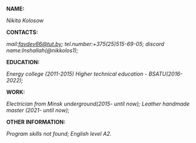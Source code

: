 **NAME:**

_Nikita Kolosow_

**CONTACTS:**

_mail:favdev66@tut.by;_
_tel.number:+375(25)515-69-05;_
_discord name:Inshallah(@nikkolos1);_

**EDUCATION:**

_Energy college (2011-2015)_
_Higher technical education - BSATU(2016-2022);_

**WORK:**

_Electrician from Minsk underground(2015- until now);_
_Leather handmade master (2021- until now);_

**OTHER INFORMATION:**

_Program skills not found;_
_English level  A2._
